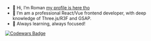 - 👋 Hi, I’m Roman [my profile is here tho](https://roman1510.github.io/)
- 👀 I’m am a professional React/Vue frontend developer, with deep knowledge of Three.js/R3F and GSAP.
- 🌱 Always learning, always focused! 

[![Codewars Badge](https://www.codewars.com/users/RomanVinnick/badges/large)](https://www.codewars.com/users/RomanVinnick)

<!---
:)
--->
